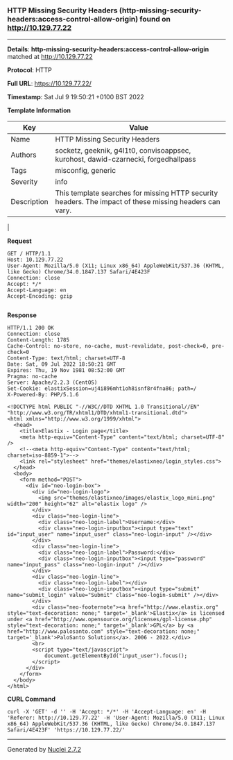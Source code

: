 ### HTTP Missing Security Headers (http-missing-security-headers:access-control-allow-origin) found on http://10.129.77.22
---
**Details**: **http-missing-security-headers:access-control-allow-origin**  matched at http://10.129.77.22

**Protocol**: HTTP

**Full URL**: https://10.129.77.22/

**Timestamp**: Sat Jul 9 19:50:21 +0100 BST 2022

**Template Information**

| Key | Value |
|---|---|
| Name | HTTP Missing Security Headers |
| Authors | socketz, geeknik, g4l1t0, convisoappsec, kurohost, dawid-czarnecki, forgedhallpass |
| Tags | misconfig, generic |
| Severity | info |
| Description | This template searches for missing HTTP security headers. The impact of these missing headers can vary.
 |

**Request**
```http
GET / HTTP/1.1
Host: 10.129.77.22
User-Agent: Mozilla/5.0 (X11; Linux x86_64) AppleWebKit/537.36 (KHTML, like Gecko) Chrome/34.0.1847.137 Safari/4E423F
Connection: close
Accept: */*
Accept-Language: en
Accept-Encoding: gzip


```

**Response**
```http
HTTP/1.1 200 OK
Connection: close
Content-Length: 1785
Cache-Control: no-store, no-cache, must-revalidate, post-check=0, pre-check=0
Content-Type: text/html; charset=UTF-8
Date: Sat, 09 Jul 2022 18:50:21 GMT
Expires: Thu, 19 Nov 1981 08:52:00 GMT
Pragma: no-cache
Server: Apache/2.2.3 (CentOS)
Set-Cookie: elastixSession=uj4i896mht1oh8isnf8r4fna86; path=/
X-Powered-By: PHP/5.1.6

<!DOCTYPE html PUBLIC "-//W3C//DTD XHTML 1.0 Transitional//EN" "http://www.w3.org/TR/xhtml1/DTD/xhtml1-transitional.dtd">
<html xmlns="http://www.w3.org/1999/xhtml">
  <head>
	<title>Elastix - Login page</title>
	<meta http-equiv="Content-Type" content="text/html; charset=UTF-8" />
	<!--<meta http-equiv="Content-Type" content="text/html; charset=iso-8859-1">-->
	<link rel="stylesheet" href="themes/elastixneo/login_styles.css">
  </head>
  <body>
	<form method="POST">
	  <div id="neo-login-box">
		<div id="neo-login-logo">
		  <img src="themes/elastixneo/images/elastix_logo_mini.png" width="200" height="62" alt="elastix logo" />
		</div>
		<div class="neo-login-line">
		  <div class="neo-login-label">Username:</div>
		  <div class="neo-login-inputbox"><input type="text" id="input_user" name="input_user" class="neo-login-input" /></div>
		</div>
		<div class="neo-login-line">
		  <div class="neo-login-label">Password:</div>
		  <div class="neo-login-inputbox"><input type="password" name="input_pass" class="neo-login-input" /></div>
		</div>
		<div class="neo-login-line">
		  <div class="neo-login-label"></div>
		  <div class="neo-login-inputbox"><input type="submit" name="submit_login" value="Submit" class="neo-login-submit" /></div>
		</div>
		<div class="neo-footernote"><a href="http://www.elastix.org" style="text-decoration: none;" target='_blank'>Elastix</a> is licensed under <a href="http://www.opensource.org/licenses/gpl-license.php" style="text-decoration: none;" target='_blank'>GPL</a> by <a href="http://www.palosanto.com" style="text-decoration: none;" target='_blank'>PaloSanto Solutions</a>. 2006 - 2022.</div>
		<br>
		<script type="text/javascript">
			document.getElementById("input_user").focus();
		</script>
	  </div>
	</form>
  </body>
</html>
```


**CURL Command**
```
curl -X 'GET' -d '' -H 'Accept: */*' -H 'Accept-Language: en' -H 'Referer: http://10.129.77.22' -H 'User-Agent: Mozilla/5.0 (X11; Linux x86_64) AppleWebKit/537.36 (KHTML, like Gecko) Chrome/34.0.1847.137 Safari/4E423F' 'https://10.129.77.22/'
```
---
Generated by [Nuclei 2.7.2](https://github.com/projectdiscovery/nuclei)